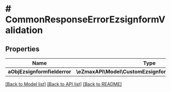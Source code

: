# # CommonResponseErrorEzsignformValidation

## Properties

Name | Type | Description | Notes
------------ | ------------- | ------------- | -------------
**aObjEzsignformfielderror** | **\eZmaxAPI\Model\CustomEzsignformfielderrorResponse[]** |  |

[[Back to Model list]](../../README.md#models) [[Back to API list]](../../README.md#endpoints) [[Back to README]](../../README.md)

